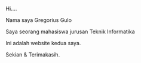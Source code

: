 Hi....

Nama saya Gregorius Gulo

Saya seorang mahasiswa jurusan Teknik Informatika

Ini adalah website kedua saya.

Sekian & Terimakasih.
